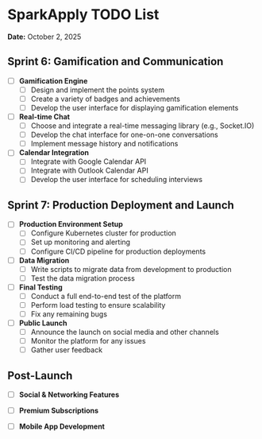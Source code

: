 # SparkApply TODO List

**Date:** October 2, 2025

## Sprint 6: Gamification and Communication

- [ ] **Gamification Engine**
  - [ ] Design and implement the points system
  - [ ] Create a variety of badges and achievements
  - [ ] Develop the user interface for displaying gamification elements
- [ ] **Real-time Chat**
  - [ ] Choose and integrate a real-time messaging library (e.g., Socket.IO)
  - [ ] Develop the chat interface for one-on-one conversations
  - [ ] Implement message history and notifications
- [ ] **Calendar Integration**
  - [ ] Integrate with Google Calendar API
  - [ ] Integrate with Outlook Calendar API
  - [ ] Develop the user interface for scheduling interviews

## Sprint 7: Production Deployment and Launch

- [ ] **Production Environment Setup**
  - [ ] Configure Kubernetes cluster for production
  - [ ] Set up monitoring and alerting
  - [ ] Configure CI/CD pipeline for production deployments
- [ ] **Data Migration**
  - [ ] Write scripts to migrate data from development to production
  - [ ] Test the data migration process
- [ ] **Final Testing**
  - [ ] Conduct a full end-to-end test of the platform
  - [ ] Perform load testing to ensure scalability
  - [ ] Fix any remaining bugs
- [ ] **Public Launch**
  - [ ] Announce the launch on social media and other channels
  - [ ] Monitor the platform for any issues
  - [ ] Gather user feedback

## Post-Launch

- [ ] **Social & Networking Features**
- [ ] **Premium Subscriptions**
- [ ] **Mobile App Development**

